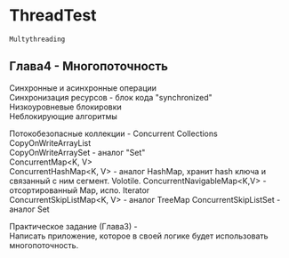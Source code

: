 # ThreadTest
    Multythreading 

## Глава4 - Многопоточность

  Синхронные и асинхронные операции  
  Синхронизация ресурсов - блок кода "synchronized"  
  Низкоуровневые блокировки  
  Неблокирующие алгоритмы  
  
  Потокобезопасные коллекции - Concurrent Collections  
    CopyOnWriteArrayList<E>  
    CopyOnWriteArraySet<E>  - аналог "Set"  
    ConcurrentMap<K, V>  
    ConcurrentHashMap<K, V> - аналог HashMap, хранит hash ключа и связанный с ним сегмент. Volotile.
    ConcurrentNavigableMap<K,V> - отсортированный Map, испо. Iterator  
    ConcurrentSkipListMap<K, V> - аналог TreeMap
    ConcurrentSkipListSet<E> - аналог Set
    
       
  
  Практическое задание (Глава3) -  
  Написать  приложение, которое в своей логике будет использовать многопоточность.  
  

